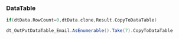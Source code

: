 
### DataTable


```scala
if(dtData.RowCount=0,dtData.clone,Result.CopyToDataTable)
```
```scala
dt_OutPutDataTable_Email.AsEnumerable().Take(7).CopyToDataTable
```
